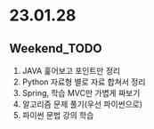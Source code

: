 # 23.01.28
## Weekend_TODO
1. JAVA 훑어보고 포인트만 정리
2. Python 자료형 별로 자료 합쳐서 정리
3. Spring, 학습 MVC만 가볍게 짜보기
4. 알고리즘 문제 풀기(우선 파이썬으로)
5. 파이썬 문법 강의 학습